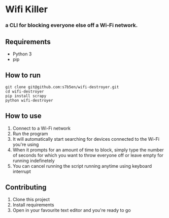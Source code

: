# Wifi Killer

### a CLI for blocking everyone else off a Wi-Fi network.

## Requirements
- Python 3
- pip

## How to run
```
git clone git@github.com:s7b5en/wifi-destroyer.git
cd wifi-destroyer
pip install scrapy
python wifi-destroyer
```

## How to use
1. Connect to a Wi-Fi network
2. Run the program
3. It will automatically start searching for devices connected to the Wi-Fi you're using
4. When it prompts for an amount of time to block, simply type the number of seconds for which you want to throw everyone off or leave empty for running indefinetely
5. You can cancel running the script running anytime using keyboard interrupt
   
## Contributing

1. Clone this project
2. Install requirements
3. Open in your favourite text editor and you're ready to go